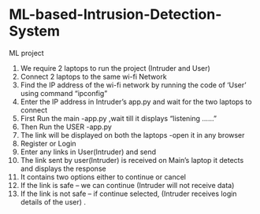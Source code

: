 # ML-based-Intrusion-Detection-System
ML project

1.	We require 2 laptops to run the project (Intruder and User)
2.	Connect 2 laptops to the same wi-fi Network
3.	Find  the IP address of the wi-fi network by running the code of ‘User’ using command “ipconfig”
4.	Enter the IP address in Intruder’s app.py and wait for the two laptops to connect
5.	First Run the main -app.py ,wait till it displays “listening ……”
6.	Then Run the USER -app.py 
7.	The link will be displayed on both the laptops -open it in any browser
8.	Register or Login 
9.	Enter any links in User(Intruder) and send 
10.	The link sent by user(Intruder) is received on Main’s laptop it detects and displays the response
11.	It contains two options either to continue or cancel
12.	If the link is safe – we can continue (Intruder will not receive data)
13.	If the link is not safe – if continue selected, (Intruder receives login details of the user) .
 

